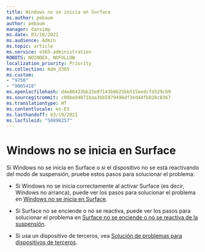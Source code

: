 ```yaml
---
title: Windows no se inicia en Surface
ms.author: pebaum
author: pebaum
manager: dansimp
ms.date: 03/16/2021
ms.audience: Admin
ms.topic: article
ms.service: o365-administration
ROBOTS: NOINDEX, NOFOLLOW
localization_priority: Priority
ms.collection: Adm_O365
ms.custom:
- "9758"
- "9005418"
ms.openlocfilehash: d4e86433bb15e07143b0b25bb515eedcfd329cb9
ms.sourcegitcommit: c08bed4071baa3bb5879496df3ed44fb828c8367
ms.translationtype: HT
ms.contentlocale: es-ES
ms.lasthandoff: 03/19/2021
ms.locfileid: "50898257"
---
```

# <a name="windows-doesnt-start-on-surface"></a>Windows no se inicia en Surface

Si Windows no se inicia en Surface o si el dispositivo no se está reactivando del modo de suspensión, pruebe estos pasos para solucionar el problema:

- Si Windows no se inicia correctamente al activar Surface (es decir, Windows no arranca), puede ver los pasos para solucionar el problema en [Windows no se inicia en Surface](https://support.microsoft.com/surface/windows-doesn-t-start-on-surface-3dd47ea1-472a-4514-c8e1-ff81bd72be5c).

- Si Surface no se enciende o no se reactiva, puede ver los pasos para solucionar el problema en [Surface no se enciende o no se reactiva de la suspensión](https://support.microsoft.com/surface/surface-won-t-turn-on-or-wake-from-sleep-1e181652-3db8-5ca1-9649-7390fafb102a). 

- Si usa un dispositivo de terceros, vea [Solución de problemas para dispositivos de terceros](https://support.microsoft.com/topic/b6f3408d-dac9-43e2-82f6-e620ca783636).

